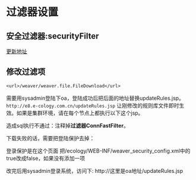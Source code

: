 # 过滤器设置

## 安全过滤器:securityFilter

[更新地址](http://www.weaver.com.cn/cs/securityDownload.asp)

## 修改过滤项

```txt
<url>/weaver/weaver.file.FileDownload</url>
```

需要用sysadmin登陆下oa，登陆成功后把后面的地址替换updateRules.jsp。
`http://e8.e-cology.com.cn/updateRules.jsp`
让刚修改的规则库文件即时生效。如果是集群环境，请在每个节点上都执行以下这个jsp。

造成sql执行不通过：注释掉**过滤器ConnFastFilter**。

下载失败的话，需要把登陆保护去掉：

登录保护是在这个页面
把/ecology/WEB-INF/weaver_security_config.xml中的<is-login-check>true</is-login-check>改成<is-login-check>false</is-login-check>，如果没有添加一项

 改完后用sysadmin登录系统，访问下: http://这里是oa地址/updateRules.jsp